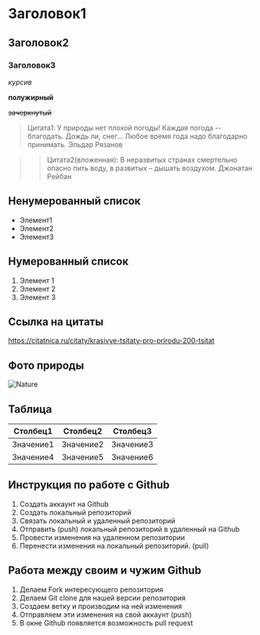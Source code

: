 # Заголовок1

## Заголовок2

### Заголовок3

*курсив*

**полужирный**

~~зачеркнутый~~

>Цитата1: У природы нет плохой погоды!
Каждая погода -- благодать.
Дождь ли, снег... Любое время года
надо благодарно принимать. Эльдар Рязанов

>>Цитата2(вложенная): В неразвитых странах смертельно опасно пить воду, в развитых – дышать воздухом. Джонатан Рейбан

## Ненумерованный список
* Элемент1
* Элемент2
* Элемент3

## Нумерованный список
1. Элемент 1
2. Элемент 2
3. Элемент 3

## Ссылка на цитаты
<https://citatnica.ru/citaty/krasivye-tsitaty-pro-prirodu-200-tsitat>

## Фото природы ##
![Nature](nature.jpg)

## Таблица

 Столбец1 |Столбец2 |Столбец3
 ---|---|---
 Значение1|Значение2|Значение3
 Значение4|Значение5|Значение6

 ## Инструкция по работе с Github
1. Создать аккаунт на Github
2. Создать локальный репозиторий
3. Связать локальный и удаленный репозиторий
4. Отправить (push) локальный репозиторий в удаленный на Github
5. Провести изменения на удаленном репозитории
6. Перенести изменения на локальный репозиторий. (pull)

## Работа между своим и чужим Github
1. Делаем Fork интересующего репозитория
2. Делаем Git clone для нашей версии репозитория
3. Создаем ветку и производим на ней изменения
4. Отправляем эти изменения на свой аккаунт (push)
5. В окне Github появляется возможность pull request

